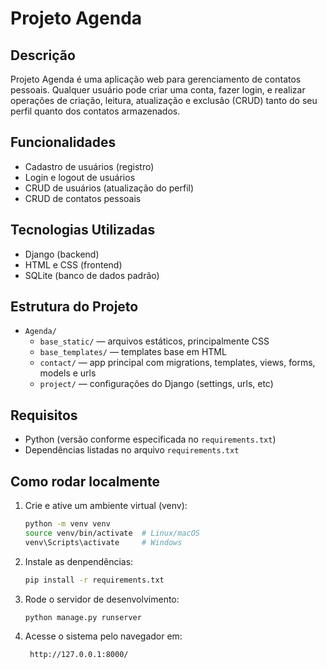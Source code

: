 # Projeto Agenda

## Descrição

Projeto Agenda é uma aplicação web para gerenciamento de contatos pessoais. Qualquer usuário pode criar uma conta, fazer login, e realizar operações de criação, leitura, atualização e exclusão (CRUD) tanto do seu perfil quanto dos contatos armazenados.

## Funcionalidades

- Cadastro de usuários (registro)
- Login e logout de usuários
- CRUD de usuários (atualização do perfil)
- CRUD de contatos pessoais

## Tecnologias Utilizadas

- Django (backend)
- HTML e CSS (frontend)
- SQLite (banco de dados padrão)
  
## Estrutura do Projeto

- `Agenda/`  
  - `base_static/` — arquivos estáticos, principalmente CSS  
  - `base_templates/` — templates base em HTML  
  - `contact/` — app principal com migrations, templates, views, forms, models e urls  
  - `project/` — configurações do Django (settings, urls, etc)

## Requisitos

- Python (versão conforme especificada no `requirements.txt`)
- Dependências listadas no arquivo `requirements.txt`

## Como rodar localmente

1. Crie e ative um ambiente virtual (venv):

   ```bash
   python -m venv venv
   source venv/bin/activate  # Linux/macOS
   venv\Scripts\activate     # Windows

2. Instale as denpendências:

   ```bash
   pip install -r requirements.txt

3. Rode o servidor de desenvolvimento:

   ```bash
   python manage.py runserver

4. Acesse o sistema pelo navegador em:

   ```bash
    http://127.0.0.1:8000/

